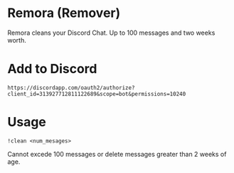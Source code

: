 # Remora (Remover)
Remora cleans your Discord Chat. Up to 100 messages and two weeks worth.

# Add to Discord

    https://discordapp.com/oauth2/authorize?client_id=313927712811122689&scope=bot&permissions=10240
    
# Usage 
    
    !clean <num_mesages>
    
Cannot excede 100 messages or delete messages greater than 2 weeks of age.
  
    
